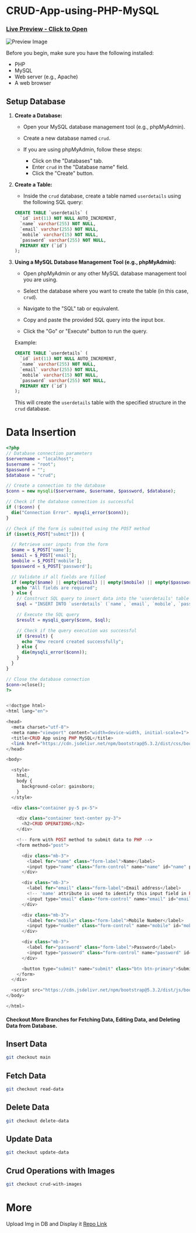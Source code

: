 ﻿# CRUD-App-using-PHP-MySQL


### [Live Preview - Click to Open](https://php-mysql-crud-app.000webhostapp.com)

![Preview Image](https://github.com/AmanKumarSinhaGitHub/CRUD-App-using-PHP-MySQL/assets/65329366/fdd01fae-afc0-4543-a542-9db27913dea2)


Before you begin, make sure you have the following installed:

- PHP
- MySQL
- Web server (e.g., Apache)
- A web browser

## Setup Database

1. **Create a Database:**

   - Open your MySQL database management tool (e.g., phpMyAdmin).

   - Create a new database named `crud`.

   - If you are using phpMyAdmin, follow these steps:
     - Click on the "Databases" tab.
     - Enter `crud` in the "Database name" field.
     - Click the "Create" button.

2. **Create a Table:**

   - Inside the `crud` database, create a table named `userdetails` using the following SQL query:

   ```sql
   CREATE TABLE `userdetails` (
     `id` int(11) NOT NULL AUTO_INCREMENT,
     `name` varchar(255) NOT NULL,
     `email` varchar(255) NOT NULL,
     `mobile` varchar(15) NOT NULL,
     `password` varchar(255) NOT NULL,
     PRIMARY KEY (`id`)
   );
   ```

3. **Using a MySQL Database Management Tool (e.g., phpMyAdmin):**

   - Open phpMyAdmin or any other MySQL database management tool you are using.

   - Select the database where you want to create the table (in this case, `crud`).

   - Navigate to the "SQL" tab or equivalent.

   - Copy and paste the provided SQL query into the input box.

   - Click the "Go" or "Execute" button to run the query.

   Example:

   ```sql
   CREATE TABLE `userdetails` (
     `id` int(11) NOT NULL AUTO_INCREMENT,
     `name` varchar(255) NOT NULL,
     `email` varchar(255) NOT NULL,
     `mobile` varchar(15) NOT NULL,
     `password` varchar(255) NOT NULL,
     PRIMARY KEY (`id`)
   );
   ```

   This will create the `userdetails` table with the specified structure in the `crud` database.

# Data Insertion

```php
<?php
// Database connection parameters
$servername = "localhost";
$username = "root";
$password = "";
$database = "crud";

// Create a connection to the database
$conn = new mysqli($servername, $username, $password, $database);

// Check if the database connection is successful
if (!$conn) {
  die("Connection Error". mysqli_error($conn));
}

// Check if the form is submitted using the POST method
if (isset($_POST["submit"])) {

  // Retrieve user inputs from the form
  $name = $_POST['name'];
  $email = $_POST['email'];
  $mobile = $_POST['mobile'];
  $password = $_POST['password'];

  // Validate if all fields are filled
  if (empty($name) || empty($email) || empty($mobile) || empty($password)) {
    echo "All fields are required";
  } else {
    // Construct SQL query to insert data into the 'userdetails' table
    $sql = "INSERT INTO `userdetails` (`name`, `email`, `mobile`, `password`) VALUES ('$name', '$email', '$mobile', '$password')";

    // Execute the SQL query
    $result = mysqli_query($conn, $sql);

    // Check if the query execution was successful
    if ($result) {
      echo "New record created successfully";
    } else {
      die(mysqli_error($conn));
    }
  }
}

// Close the database connection
$conn->close();
?>


<!doctype html>
<html lang="en">

<head>
  <meta charset="utf-8">
  <meta name="viewport" content="width=device-width, initial-scale=1">
  <title>CRUD App using PHP MySQL</title>
  <link href="https://cdn.jsdelivr.net/npm/bootstrap@5.3.2/dist/css/bootstrap.min.css" rel="stylesheet" integrity="sha384-T3c6CoIi6uLrA9TneNEoa7RxnatzjcDSCmG1MXxSR1GAsXEV/Dwwykc2MPK8M2HN" crossorigin="anonymous">
</head>

<body>

  <style>
    html,
    body {
      background-color: gainsboro;
    }
  </style>

  <div class="container py-5 px-5">

    <div class="container text-center py-3">
      <h2>CRUD OPERATIONS</h2>
    </div>

    <!-- Form with POST method to submit data to PHP -->
    <form method="post">

      <div class="mb-3">
        <label for="name" class="form-label">Name</label>
        <input type="name" class="form-control" name="name" id="name" placeholder="Enter Your Name">
      </div>

      <div class="mb-3">
        <label for="email" class="form-label">Email address</label>
        <!-- 'name' attribute is used to identify this input field in PHP -->
        <input type="email" class="form-control" name="email" id="email" placeholder="Enter Your Email address" aria-describedby="emailHelp">
      </div>

      <div class="mb-3">
        <label for="mobile" class="form-label">Mobile Number</label>
        <input type="number" class="form-control" name="mobile" id="mobile" placeholder="Enter Your Mobile Number">
      </div>

      <div class="mb-3">
        <label for="password" class="form-label">Password</label>
        <input type="password" class="form-control" name="password" id="password" placeholder="Enter Your Password">
      </div>

      <button type="submit" name="submit" class="btn btn-primary">Submit</button>
    </form>
  </div>

  <script src="https://cdn.jsdelivr.net/npm/bootstrap@5.3.2/dist/js/bootstrap.bundle.min.js" integrity="sha384-C6RzsynM9kWDrMNeT87bh95OGNyZPhcTNXj1NW7RuBCsyN/o0jlpcV8Qyq46cDfL" crossorigin="anonymous"></script>
</body>

</html>
```

#### Checkout More Branches for Fetching Data, Editing Data, and Deleting Data from Database.

## Insert Data
```bash
git checkout main
```

## Fetch Data
```bash
git checkout read-data
```

## Delete Data
```bash
git checkout delete-data
```

## Update Data
```bash
git checkout update-data
```

## Crud Operations with Images
```bash
git checkout crud-with-images
```


# More
Upload Img in DB and Display it
[Repo Link](https://github.com/AmanKumarSinhaGitHub/Image-Upload-and-Display-using-PHP-MySQL)
